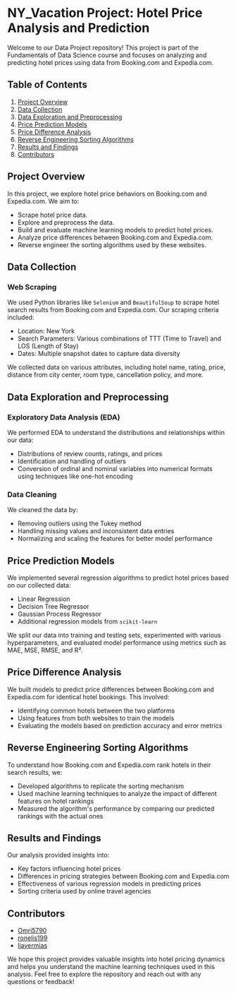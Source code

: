 
# NY_Vacation Project: Hotel Price Analysis and Prediction


Welcome to our Data Project repository! This project is part of the Fundamentals of Data Science course and focuses on analyzing and predicting hotel prices using data from Booking.com and Expedia.com.

## Table of Contents
1. [Project Overview](#project-overview)
2. [Data Collection](#data-collection)
3. [Data Exploration and Preprocessing](#data-exploration-and-preprocessing)
4. [Price Prediction Models](#price-prediction-models)
5. [Price Difference Analysis](#price-difference-analysis)
6. [Reverse Engineering Sorting Algorithms](#reverse-engineering-sorting-algorithms)
7. [Results and Findings](#results-and-findings)
8. [Contributors](#contributors)

## Project Overview
In this project, we explore hotel price behaviors on Booking.com and Expedia.com. We aim to:
- Scrape hotel price data.
- Explore and preprocess the data.
- Build and evaluate machine learning models to predict hotel prices.
- Analyze price differences between Booking.com and Expedia.com.
- Reverse engineer the sorting algorithms used by these websites.

## Data Collection
### Web Scraping
We used Python libraries like `Selenium` and `BeautifulSoup` to scrape hotel search results from Booking.com and Expedia.com. Our scraping criteria included:
- Location: New York
- Search Parameters: Various combinations of TTT (Time to Travel) and LOS (Length of Stay)
- Dates: Multiple snapshot dates to capture data diversity

We collected data on various attributes, including hotel name, rating, price, distance from city center, room type, cancellation policy, and more. 

## Data Exploration and Preprocessing
### Exploratory Data Analysis (EDA)
We performed EDA to understand the distributions and relationships within our data:
- Distributions of review counts, ratings, and prices
- Identification and handling of outliers
- Conversion of ordinal and nominal variables into numerical formats using techniques like one-hot encoding

### Data Cleaning
We cleaned the data by:
- Removing outliers using the Tukey method
- Handling missing values and inconsistent data entries
- Normalizing and scaling the features for better model performance

## Price Prediction Models
We implemented several regression algorithms to predict hotel prices based on our collected data:
- Linear Regression
- Decision Tree Regressor
- Gaussian Process Regressor
- Additional regression models from `scikit-learn`

We split our data into training and testing sets, experimented with various hyperparameters, and evaluated model performance using metrics such as MAE, MSE, RMSE, and R².

## Price Difference Analysis
We built models to predict price differences between Booking.com and Expedia.com for identical hotel bookings. This involved:
- Identifying common hotels between the two platforms
- Using features from both websites to train the models
- Evaluating the models based on prediction accuracy and error metrics

## Reverse Engineering Sorting Algorithms
To understand how Booking.com and Expedia.com rank hotels in their search results, we:
- Developed algorithms to replicate the sorting mechanism
- Used machine learning techniques to analyze the impact of different features on hotel rankings
- Measured the algorithm's performance by comparing our predicted rankings with the actual ones

## Results and Findings
Our analysis provided insights into:
- Key factors influencing hotel prices
- Differences in pricing strategies between Booking.com and Expedia.com
- Effectiveness of various regression models in predicting prices
- Sorting criteria used by online travel agencies



## Contributors
- [Omri5790](https://github.com/Omri5790)
- [ronelis199](https://github.com/ronelis199)
- [liavermias](https://github.com/liavermias)


We hope this project provides valuable insights into hotel pricing dynamics and helps you understand the machine learning techniques used in this analysis. Feel free to explore the repository and reach out with any questions or feedback!




